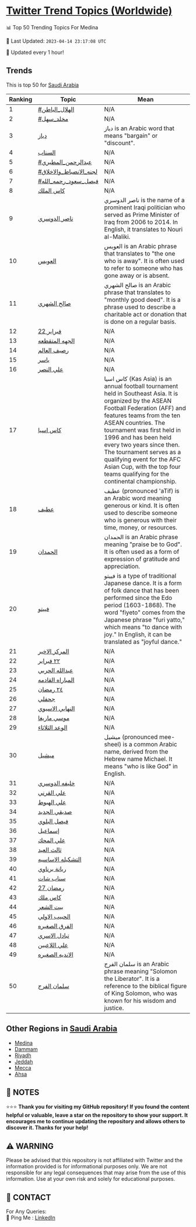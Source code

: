 [Twitter Trend Topics (Worldwide)](https://github.com/ErcinDedeoglu/Twitter-Trend-Topics)
==========


📊 Top 50 Trending Topics For Medina

📆 Last Updated: `2023-04-14 23:17:08 UTC`

🔧 Updated every 1 hour!


## Trends

This is top 50 for [Saudi Arabia](</Saudi Arabia>)

| Ranking | Topic | Mean |
| ------- | ------------ | ------------ |
| 1 | [#الهلال_الباطن](http://twitter.com/search?q=%23%d8%a7%d9%84%d9%87%d9%84%d8%a7%d9%84_%d8%a7%d9%84%d8%a8%d8%a7%d8%b7%d9%86) | N/A |
| 2 | [#مخلد_سهل](http://twitter.com/search?q=%23%d9%85%d8%ae%d9%84%d8%af_%d8%b3%d9%87%d9%84) | N/A |
| 3 | [دياز](http://twitter.com/search?q=%d8%af%d9%8a%d8%a7%d8%b2) | دياز is an Arabic word that means "bargain" or "discount". |
| 4 | [السناب](http://twitter.com/search?q=%d8%a7%d9%84%d8%b3%d9%86%d8%a7%d8%a8) | N/A |
| 5 | [#عبدالرحمن_المطيري](http://twitter.com/search?q=%23%d8%b9%d8%a8%d8%af%d8%a7%d9%84%d8%b1%d8%ad%d9%85%d9%86_%d8%a7%d9%84%d9%85%d8%b7%d9%8a%d8%b1%d9%8a) | N/A |
| 6 | [#لجنه_الانضباط_والاخلاق](http://twitter.com/search?q=%23%d9%84%d8%ac%d9%86%d9%87_%d8%a7%d9%84%d8%a7%d9%86%d8%b6%d8%a8%d8%a7%d8%b7_%d9%88%d8%a7%d9%84%d8%a7%d8%ae%d9%84%d8%a7%d9%82) | N/A |
| 7 | [#فيصل_سعود_رحمه_الله](http://twitter.com/search?q=%23%d9%81%d9%8a%d8%b5%d9%84_%d8%b3%d8%b9%d9%88%d8%af_%d8%b1%d8%ad%d9%85%d9%87_%d8%a7%d9%84%d9%84%d9%87) | N/A |
| 8 | [كاس الملك](http://twitter.com/search?q=%d9%83%d8%a7%d8%b3+%d8%a7%d9%84%d9%85%d9%84%d9%83) | N/A |
| 9 | [ناصر الدوسري](http://twitter.com/search?q=%d9%86%d8%a7%d8%b5%d8%b1+%d8%a7%d9%84%d8%af%d9%88%d8%b3%d8%b1%d9%8a) | ناصر الدوسري is the name of a prominent Iraqi politician who served as Prime Minister of Iraq from 2006 to 2014. In English, it translates to Nouri al-Maliki. |
| 10 | [العويس](http://twitter.com/search?q=%d8%a7%d9%84%d8%b9%d9%88%d9%8a%d8%b3) | العويس is an Arabic phrase that translates to "the one who is away". It is often used to refer to someone who has gone away or is absent. |
| 11 | [صالح الشهري](http://twitter.com/search?q=%d8%b5%d8%a7%d9%84%d8%ad+%d8%a7%d9%84%d8%b4%d9%87%d8%b1%d9%8a) | صالح الشهري is an Arabic phrase that translates to "monthly good deed". It is a phrase used to describe a charitable act or donation that is done on a regular basis. |
| 12 | [22 فبراير](http://twitter.com/search?q=22+%d9%81%d8%a8%d8%b1%d8%a7%d9%8a%d8%b1) | N/A |
| 13 | [الجهه المتقطعه](http://twitter.com/search?q=%d8%a7%d9%84%d8%ac%d9%87%d9%87+%d8%a7%d9%84%d9%85%d8%aa%d9%82%d8%b7%d8%b9%d9%87) | N/A |
| 14 | [رصيف العالم](http://twitter.com/search?q=%d8%b1%d8%b5%d9%8a%d9%81+%d8%a7%d9%84%d8%b9%d8%a7%d9%84%d9%85) | N/A |
| 15 | [ياسر](http://twitter.com/search?q=%d9%8a%d8%a7%d8%b3%d8%b1) | N/A |
| 16 | [علي النصر](http://twitter.com/search?q=%d8%b9%d9%84%d9%8a+%d8%a7%d9%84%d9%86%d8%b5%d8%b1) | N/A |
| 17 | [كاس اسيا](http://twitter.com/search?q=%d9%83%d8%a7%d8%b3+%d8%a7%d8%b3%d9%8a%d8%a7) | كاس اسيا (Kas Asia) is an annual football tournament held in Southeast Asia. It is organized by the ASEAN Football Federation (AFF) and features teams from the ten ASEAN countries. The tournament was first held in 1996 and has been held every two years since then. The tournament serves as a qualifying event for the AFC Asian Cup, with the top four teams qualifying for the continental championship. |
| 18 | [عطيف](http://twitter.com/search?q=%d8%b9%d8%b7%d9%8a%d9%81) | عطيف (pronounced 'aTif) is an Arabic word meaning generous or kind. It is often used to describe someone who is generous with their time, money, or resources. |
| 19 | [الحمدان](http://twitter.com/search?q=%d8%a7%d9%84%d8%ad%d9%85%d8%af%d8%a7%d9%86) | الحمدان is an Arabic phrase meaning "praise be to God". It is often used as a form of expression of gratitude and appreciation. |
| 20 | [فييتو](http://twitter.com/search?q=%d9%81%d9%8a%d9%8a%d8%aa%d9%88) | فييتو is a type of traditional Japanese dance. It is a form of folk dance that has been performed since the Edo period (1603-1868). The word "fiyeto" comes from the Japanese phrase "furi yatto," which means "to dance with joy." In English, it can be translated as "joyful dance." |
| 21 | [المركز الاخير](http://twitter.com/search?q=%d8%a7%d9%84%d9%85%d8%b1%d9%83%d8%b2+%d8%a7%d9%84%d8%a7%d8%ae%d9%8a%d8%b1) | N/A |
| 22 | [٢٢ فبراير](http://twitter.com/search?q=%d9%a2%d9%a2+%d9%81%d8%a8%d8%b1%d8%a7%d9%8a%d8%b1) | N/A |
| 23 | [عبدالله الحربي](http://twitter.com/search?q=%d8%b9%d8%a8%d8%af%d8%a7%d9%84%d9%84%d9%87+%d8%a7%d9%84%d8%ad%d8%b1%d8%a8%d9%8a) | N/A |
| 24 | [المباراه القادمه](http://twitter.com/search?q=%d8%a7%d9%84%d9%85%d8%a8%d8%a7%d8%b1%d8%a7%d9%87+%d8%a7%d9%84%d9%82%d8%a7%d8%af%d9%85%d9%87) | N/A |
| 25 | [٢٤ رمضان](http://twitter.com/search?q=%d9%a2%d9%a4+%d8%b1%d9%85%d8%b6%d8%a7%d9%86) | N/A |
| 26 | [جحفلي](http://twitter.com/search?q=%d8%ac%d8%ad%d9%81%d9%84%d9%8a) | N/A |
| 27 | [النهايي الاسيوي](http://twitter.com/search?q=%d8%a7%d9%84%d9%86%d9%87%d8%a7%d9%8a%d9%8a+%d8%a7%d9%84%d8%a7%d8%b3%d9%8a%d9%88%d9%8a) | N/A |
| 28 | [موسي ماريغا](http://twitter.com/search?q=%d9%85%d9%88%d8%b3%d9%8a+%d9%85%d8%a7%d8%b1%d9%8a%d8%ba%d8%a7) | N/A |
| 29 | [الوعد الثلاثاء](http://twitter.com/search?q=%d8%a7%d9%84%d9%88%d8%b9%d8%af+%d8%a7%d9%84%d8%ab%d9%84%d8%a7%d8%ab%d8%a7%d8%a1) | N/A |
| 30 | [ميشيل](http://twitter.com/search?q=%d9%85%d9%8a%d8%b4%d9%8a%d9%84) | ميشيل (pronounced mee-sheel) is a common Arabic name, derived from the Hebrew name Michael. It means "who is like God" in English. |
| 31 | [خليفه الدوسري](http://twitter.com/search?q=%d8%ae%d9%84%d9%8a%d9%81%d9%87+%d8%a7%d9%84%d8%af%d9%88%d8%b3%d8%b1%d9%8a) | N/A |
| 32 | [علي القرني](http://twitter.com/search?q=%d8%b9%d9%84%d9%8a+%d8%a7%d9%84%d9%82%d8%b1%d9%86%d9%8a) | N/A |
| 33 | [علي الهبوط](http://twitter.com/search?q=%d8%b9%d9%84%d9%8a+%d8%a7%d9%84%d9%87%d8%a8%d9%88%d8%b7) | N/A |
| 34 | [صديقي الجديد](http://twitter.com/search?q=%d8%b5%d8%af%d9%8a%d9%82%d9%8a+%d8%a7%d9%84%d8%ac%d8%af%d9%8a%d8%af) | N/A |
| 35 | [فيصل البلوي](http://twitter.com/search?q=%d9%81%d9%8a%d8%b5%d9%84+%d8%a7%d9%84%d8%a8%d9%84%d9%88%d9%8a) | N/A |
| 36 | [إسماعيل](http://twitter.com/search?q=%d8%a5%d8%b3%d9%85%d8%a7%d8%b9%d9%8a%d9%84) | N/A |
| 37 | [علي المحك](http://twitter.com/search?q=%d8%b9%d9%84%d9%8a+%d8%a7%d9%84%d9%85%d8%ad%d9%83) | N/A |
| 38 | [ثالث العيد](http://twitter.com/search?q=%d8%ab%d8%a7%d9%84%d8%ab+%d8%a7%d9%84%d8%b9%d9%8a%d8%af) | N/A |
| 39 | [التشكيله الاساسيه](http://twitter.com/search?q=%d8%a7%d9%84%d8%aa%d8%b4%d9%83%d9%8a%d9%84%d9%87+%d8%a7%d9%84%d8%a7%d8%b3%d8%a7%d8%b3%d9%8a%d9%87) | N/A |
| 40 | [ريانة برناوي](http://twitter.com/search?q=%d8%b1%d9%8a%d8%a7%d9%86%d8%a9+%d8%a8%d8%b1%d9%86%d8%a7%d9%88%d9%8a) | N/A |
| 41 | [سناب شات](http://twitter.com/search?q=%d8%b3%d9%86%d8%a7%d8%a8+%d8%b4%d8%a7%d8%aa) | N/A |
| 42 | [27 رمضان](http://twitter.com/search?q=27+%d8%b1%d9%85%d8%b6%d8%a7%d9%86) | N/A |
| 43 | [كاس ملك](http://twitter.com/search?q=%d9%83%d8%a7%d8%b3+%d9%85%d9%84%d9%83) | N/A |
| 44 | [بيت الشعر](http://twitter.com/search?q=%d8%a8%d9%8a%d8%aa+%d8%a7%d9%84%d8%b4%d8%b9%d8%b1) | N/A |
| 45 | [الحبيب الاولي](http://twitter.com/search?q=%d8%a7%d9%84%d8%ad%d8%a8%d9%8a%d8%a8+%d8%a7%d9%84%d8%a7%d9%88%d9%84%d9%8a) | N/A |
| 46 | [الفرق الصغيره](http://twitter.com/search?q=%d8%a7%d9%84%d9%81%d8%b1%d9%82+%d8%a7%d9%84%d8%b5%d8%ba%d9%8a%d8%b1%d9%87) | N/A |
| 47 | [تبادل الاسري](http://twitter.com/search?q=%d8%aa%d8%a8%d8%a7%d8%af%d9%84+%d8%a7%d9%84%d8%a7%d8%b3%d8%b1%d9%8a) | N/A |
| 48 | [علي اللاعبين](http://twitter.com/search?q=%d8%b9%d9%84%d9%8a+%d8%a7%d9%84%d9%84%d8%a7%d8%b9%d8%a8%d9%8a%d9%86) | N/A |
| 49 | [الانديه الصغيره](http://twitter.com/search?q=%d8%a7%d9%84%d8%a7%d9%86%d8%af%d9%8a%d9%87+%d8%a7%d9%84%d8%b5%d8%ba%d9%8a%d8%b1%d9%87) | N/A |
| 50 | [سلمان الفرج](http://twitter.com/search?q=%d8%b3%d9%84%d9%85%d8%a7%d9%86+%d8%a7%d9%84%d9%81%d8%b1%d8%ac) | سلمان الفرج is an Arabic phrase meaning "Solomon the Liberator". It is a reference to the biblical figure of King Solomon, who was known for his wisdom and justice. |



## Other Regions in [Saudi Arabia](</Saudi Arabia>)

* [Medina](</Saudi Arabia/Medina.md>)
* [Dammam](</Saudi Arabia/Dammam.md>)
* [Riyadh](</Saudi Arabia/Riyadh.md>)
* [Jeddah](</Saudi Arabia/Jeddah.md>)
* [Mecca](</Saudi Arabia/Mecca.md>)
* [Ahsa](</Saudi Arabia/Ahsa.md>)



## 📝 NOTES

⭐⭐⭐ **Thank you for visiting my GitHub repository! If you found the content helpful or valuable, leave a star on the repository to show your support. It encourages me to continue updating the repository and allows others to discover it. Thanks for your help!**


## ⚠️ WARNING

Please be advised that this repository is not affiliated with Twitter and the information provided is for informational purposes only. We are not responsible for any legal consequences that may arise from the use of this information. Use at your own risk and solely for educational purposes.


## 📨 CONTACT

 For Any Queries:  
            🏓 Ping Me : [LinkedIn](https://www.linkedin.com/in/ercindedeoglu/)
